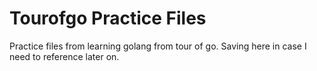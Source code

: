 # Tourofgo Practice Files
Practice files from learning golang from tour of go. 
Saving here in case I need to reference later on.

